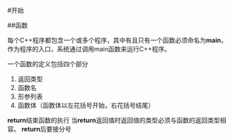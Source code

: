 #开始

##函数

每个C++程序都包含一个或多个程序，其中有且只有一个函数必须命名为**main**，作为程序的入口，系统通过调用main函数来运行C++程序。

一个函数的定义包括四个部分
1. 返回类型
2. 函数名
3. 形参列表
4. 函数体（函数体以左花括号开始，右花括号结尾）

**return**结束函数的执行
当**return**返回值时返回值的类型必须与函数的返回类型相容。
**return**后要接分号